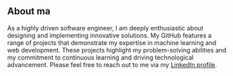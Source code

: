 ## About ma

<!--
**islemSmai/islemSmai** is a ✨ _special_ ✨ repository because its `README.md` (this file) appears on your GitHub profile.


- 🔭 I’m currently working on ...
- 🌱 I’m currently learning ...
- 👯 I’m looking to collaborate on ...
- 🤔 I’m looking for help with ...
- 💬 Ask me about ...
- 📫 How to reach me: ...
- 😄 Pronouns: ...
- ⚡ Fun fact: ...
-->
As a highly driven software engineer, I am deeply enthusiastic about designing and implementing innovative solutions. My GitHub features a range of projects that demonstrate my expertise in machine learning and web development. These projects highlight my problem-solving abilities and my commitment to continuous learning and driving technological advancement.
Please feel free to reach out to me via my [LinkedIn profile](https://www.linkedin.com/in/islem-smai-7aa797195/).

